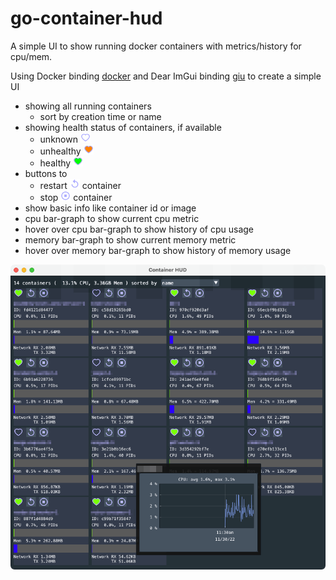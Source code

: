 # go-container-hud

A simple UI to show running docker containers with metrics/history for cpu/mem.

Using Docker binding [docker](https://pkg.go.dev/github.com/docker/docker/client)
and Dear ImGui binding [giu](https://pkg.go.dev/github.com/AllenDang/giu)
to create a simple UI
- showing all running containers
  - sort by creation time or name
- showing health status of containers, if available
  - unknown <img src="./heart-unknown.png" width="16" height="16"/>
  - unhealthy <img src="./heart-unhealthy.png" width="16" height="16"/>
  - healthy <img src="./heart-healthy.png" width="16" height="16"/>
- buttons to
  - restart <img src="./restart.png" width="16" height="16"/> container
  - stop <img src="./stop.png" width="16" height="16"/> container
- show basic info like container id or image
- cpu bar-graph to show current cpu metric
- hover over cpu bar-graph to show history of cpu usage
- memory bar-graph to show current memory metric
- hover over memory bar-graph to show history of memory usage

![screenshot](./screenshot-with-cpu-history.png)
